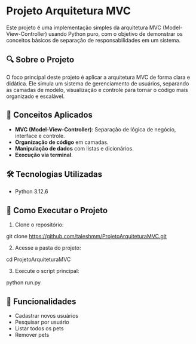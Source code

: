 # Projeto Arquitetura MVC

Este projeto é uma implementação simples da arquitetura MVC (Model-View-Controller) usando Python puro, com o objetivo de demonstrar os conceitos básicos de separação de responsabilidades em um sistema.

## 🔍 Sobre o Projeto

O foco principal deste projeto é aplicar a arquitetura MVC de forma clara e didática. Ele simula um sistema de gerenciamento de usuários, separando as camadas de modelo, visualização e controle para tornar o código mais organizado e escalável.

## 🧠 Conceitos Aplicados

- **MVC (Model-View-Controller)**: Separação de lógica de negócio, interface e controle.
- **Organização de código** em camadas.
- **Manipulação de dados** com listas e dicionários.
- **Execução via terminal**.

## 🛠 Tecnologias Utilizadas

- Python 3.12.6


## 🚀 Como Executar o Projeto

1. Clone o repositório:

git clone https://github.com/taleshmm/ProjetoArquiteturaMVC.git

2. Acesse a pasta do projeto:

cd ProjetoArquiteturaMVC

3. Execute o script principal:

python run.py

## 📌 Funcionalidades

* Cadastrar novos usuários
* Pesquisar por usuário
* Listar todos os pets
* Remover pets


